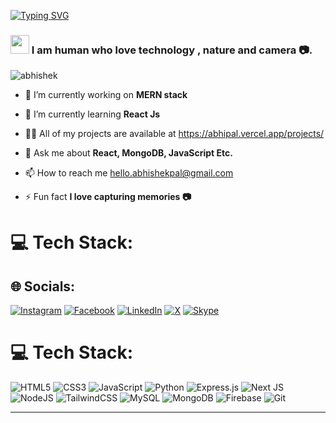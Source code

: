 [![Typing SVG](https://readme-typing-svg.herokuapp.com?font=Fira+Code&weight=900&size=166&pause=1000&color=1A50BC&background=00DC0000&center=true&vCenter=true&random=true&width=7500&height=450&lines=Hi%2C+I'm+Abhishek+Pal+and+I+have+interests+in+Mern+and+AI+related+concepts)](https://git.io/typing-svg)

<h3 align="left"><img src="https://github.com/TheDudeThatCode/TheDudeThatCode/blob/master/Assets/Hi.gif" width="30">
  I am human who love technology , nature and camera 📷.</h3>

<p align="left"> <img src="https://komarev.com/ghpvc/?username=abhisheknys&label=Profile%20views&color=0e75b6&style=flat" alt="abhishek" /> </p>

- 🔭 I’m currently working on **MERN stack**

- 🌱 I’m currently learning **React Js**

- 👨‍💻 All of my projects are available at https://abhipal.vercel.app/projects/ 

- 💬 Ask me about **React, MongoDB, JavaScript Etc.**

- 📫 How to reach me  hello.abhishekpal@gmail.com

- ⚡ Fun fact **I love capturing memories 📷**



# 💻 Tech Stack:

## 🌐 Socials:
[![Instagram](https://img.shields.io/badge/Instagram-%23E4405F.svg?logo=Instagram&logoColor=white)](https://instagram.com/abhisheknys) [![Facebook](https://img.shields.io/badge/Facebook-%0e7cc6.svg?logo=Facebook&logoColor=white)](https://facebook.com/abhisheknys) [![LinkedIn](https://img.shields.io/badge/LinkedIn-%230077B5.svg?logo=linkedin&logoColor=white)](https://linkedin.com/in/abhisheknys) [![X](https://img.shields.io/badge/X-black.svg?logo=X&logoColor=white)](https://x.com/abhisheknys) [![Skype](https://img.shields.io/badge/Skype-%23E4405F.svg?logo=Skype&logoColor=white)](https://skype.com/abhisheknys) 


# 💻 Tech Stack:
![HTML5](https://img.shields.io/badge/html5-%23E34F26.svg?style=flat&logo=html5&logoColor=white) ![CSS3](https://img.shields.io/badge/css3-%231572B6.svg?style=flat&logo=css3&logoColor=white) ![JavaScript](https://img.shields.io/badge/javascript-%23323330.svg?style=flat&logo=javascript&logoColor=%23F7DF1E) ![Python](https://img.shields.io/badge/typescript-%23007ACC.svg?style=flat&logo=typescript&logoColor=white) ![Express.js](https://img.shields.io/badge/express.js-%23404d59.svg?style=flat&logo=express&logoColor=%2361DAFB) ![Next JS](https://img.shields.io/badge/Next-black?style=flat&logo=next.js&logoColor=white) ![NodeJS](https://img.shields.io/badge/node.js-6DA55F?style=flat&logo=node.js&logoColor=white) ![TailwindCSS](https://img.shields.io/badge/tailwindcss-%2338B2AC.svg?style=flat&logo=tailwind-css&logoColor=white) ![MySQL](https://img.shields.io/badge/mysql-4479A1.svg?style=flat&logo=mysql&logoColor=white) ![MongoDB](https://img.shields.io/badge/MongoDB-%234ea94b.svg?style=flat&logo=mongodb&logoColor=white) ![Firebase](https://img.shields.io/badge/firebase-a08021?style=flat&logo=firebase&logoColor=ffcd34) ![Git](https://img.shields.io/badge/git-%23F05033.svg?style=flat&logo=git&logoColor=white)

---
